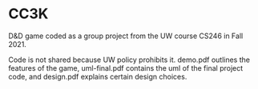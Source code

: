 # CC3K
D&amp;D game coded as a group project from the UW course CS246 in Fall 2021.

Code is not shared because UW policy prohibits it. demo.pdf outlines the features of the game, uml-final.pdf contains the uml of the final project code, and design.pdf explains certain design choices.
